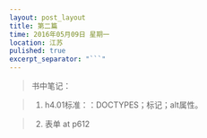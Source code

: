 ```yaml
---
layout: post_layout
title: 第二篇
time: 2016年05月09日 星期一
location: 江苏
pulished: true
excerpt_separator: "```"
---
```



>书中笔记：
>


> 1. h4.01标准：：DOCTYPES；<meta>标记；alt属性。


> 2. 表单 at p612